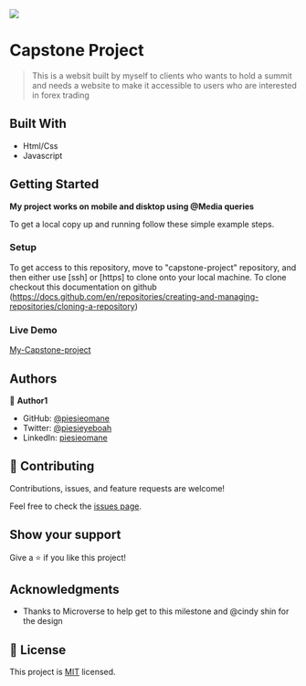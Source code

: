 ![](https://img.shields.io/badge/Microverse-blueviolet)

# Capstone Project

> This is a websit built by myself to clients who wants to hold a summit and needs a website to make it accessible to users who are interested in forex trading

## Built With

- Html/Css
- Javascript

## Getting Started

**My project works on mobile and disktop using @Media queries**

To get a local copy up and running follow these simple example steps.

### Setup

To get access to this repository, move to "capstone-project" repository, and then either use [ssh] or [https] to
clone onto your local machine.
To clone checkout this documentation on github (https://docs.github.com/en/repositories/creating-and-managing-repositories/cloning-a-repository)

### Live Demo

[My-Capstone-project](https://piesieomane.github.io/Capstone-project-1/)

## Authors

👤 **Author1**

- GitHub: [@piesieomane](https://github.com/piesieomane)
- Twitter: [@piesieyeboah](https://twitter.com/piesieyeboah)
- LinkedIn: [piesieomane](https://linkedin.com/in/piesieomane)

## 🤝 Contributing

Contributions, issues, and feature requests are welcome!

Feel free to check the [issues page](../../issues/).

## Show your support

Give a ⭐️ if you like this project!

## Acknowledgments

- Thanks to Microverse to help get to this milestone and @cindy shin for the design

## 📝 License

This project is [MIT](./MIT.md) licensed.
